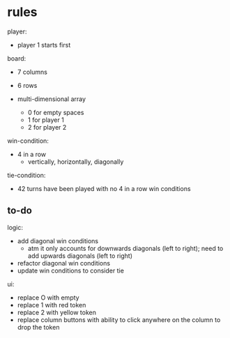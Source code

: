 # rules

player:

- player 1 starts first

board:

- 7 columns
- 6 rows

- multi-dimensional array
  - 0 for empty spaces
  - 1 for player 1
  - 2 for player 2

win-condition:

- 4 in a row
  - vertically, horizontally, diagonally
  
tie-condition:
- 42 turns have been played with no 4 in a row win conditions

## to-do

logic:
- add diagonal win conditions
  - atm it only accounts for downwards diagonals (left to right); need to add upwards diagonals (left to right)
- refactor diagonal win conditions
- update win conditions to consider tie

ui:
- replace O with empty 
- replace 1 with red token
- replace 2 with yellow token
- replace column buttons with ability to click anywhere on the column to drop the token
